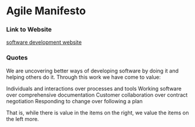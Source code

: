 # Agile Manifesto


### Link to Website

[software development website](http://agilemanifesto.org/iso/en/manifesto.html)

### Quotes

We are uncovering better ways of developing
software by doing it and helping others do it.
Through this work we have come to value:

Individuals and interactions over processes and tools
Working software over comprehensive documentation
Customer collaboration over contract negotiation
Responding to change over following a plan

That is, while there is value in the items on
the right, we value the items on the left more.